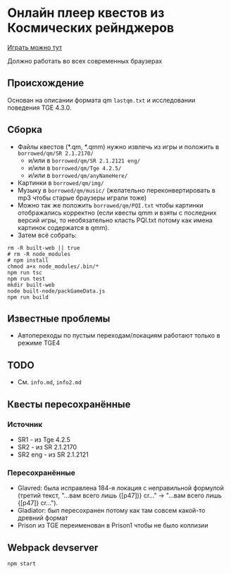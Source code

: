 # Онлайн плеер квестов из Космических рейнджеров

[Играть можно тут](https://spacerangers.gitlab.io)

Должно работать во всех современных браузерах

## Происхождение
Основан на описании формата qm `lastqm.txt` и исследовании поведения TGE 4.3.0.

## Сборка
 - Файлы квестов (*.qm, *.qmm) нужно извлечь из игры и положить в `borrowed/qm/SR 2.1.2170/`
   - и/или в `borrowed/qm/SR 2.1.2121 eng/`
   - и/или в `borrowed/qm/Tge 4.2.5/`
   - и/или в `borrowed/qm/anyNameHere/`
 - Картинки в `borrowed/qm/img/`
 - Музыку в `borrowed/qm/music/` (желательно переконвертировать в mp3 чтобы старые браузеры играли тоже)
 - Можно так же положить `borrowed/qm/PQI.txt` чтобы картинки отображались корректно (если квесты qmm и взяты с последних версий игры, то необязательно класть PQI.txt потому как имена картинок содержатся в qmm).
 - Затем всё собрать:
```
rm -R built-web || true
# rm -R node_modules
# npm install
chmod a+x node_modules/.bin/*
npm run tsc  
npm run test
mkdir built-web
node built-node/packGameData.js
npm run build
```

## Известные проблемы
 - Автопереходы по пустым переходам/локациям работают только в режиме TGE4

## TODO
 - См. `info.md`, `info2.md` 

## Квесты пересохранённые
### Источник
- SR1 - из Tge 4.2.5
- SR2 - из SR 2.1.2170
- SR2 eng - из SR 2.1.2121
### Пересохранённые
- Glavred: была исправлена 184-я локация с неправильной формулой (третий текст, "...вам всего лишь {[p47])} cr..." -> "...вам всего лишь {[p47]} cr..."). 
- Gladiator: был пересохранен потому как там совсем какой-то древний формат
- Prison из TGE переименован в Prison1 чтобы не было коллизии

## Webpack devserver
`npm start`
